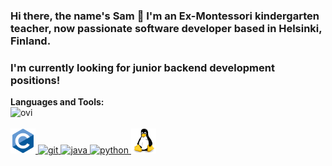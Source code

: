 ### Hi there, the name's Sam 👋 I'm an Ex-Montessori kindergarten teacher, now passionate software developer based in Helsinki, Finland.
### I'm currently looking for junior backend development positions!
<b>Languages and Tools:</b><br/>
<img src="https://github-readme-stats.vercel.app/api/top-langs?username=samyewel&show_icons=true&locale=en&layout=compact&theme=chartreuse-dark" alt="ovi" />
<br><br>
<a href="https://www.cprogramming.com/" target="_blank"> <img src="https://raw.githubusercontent.com/devicons/devicon/master/icons/c/c-original.svg" alt="c" width="40" height="40"/> </a> <a href="https://git-scm.com/" target="_blank"> <img src="https://www.vectorlogo.zone/logos/git-scm/git-scm-icon.svg" alt="git" width="40" height="40"/> </a> <a href="https:/dev.java" target="_blank"> <img src="https://raw.githubusercontent.com/bablubambal/All_logo_and_pictures/main/programming%20languages/java.svg" alt="java" width="40" height="40"/> </a> <a href="https://www.python.org/" target="_blank"> <img src="https://raw.githubusercontent.com/bablubambal/All_logo_and_pictures/main/programming%20languages/python.svg" alt="python" width="40" height="40"/> </a> <a href="https://www.linux.org/" target="_blank"> <img src="https://raw.githubusercontent.com/devicons/devicon/master/icons/linux/linux-original.svg" alt="linux" width="40" height="40"/> </a>
<br>
<!--
**Samyewel/Samyewel** is a ✨ _special_ ✨ repository because its `README.md` (this file) appears on your GitHub profile.

Here are some ideas to get you started:

- 🔭 I’m currently working on ...
- 🌱 I’m currently learning ...
- 👯 I’m looking to collaborate on ...
- 🤔 I’m looking for help with ...
- 💬 Ask me about ...
- 📫 How to reach me: ...
- 😄 Pronouns: ...
- ⚡ Fun fact: ...
-->
